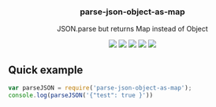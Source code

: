 <h3 align="center">
  parse-json-object-as-map
</h3>

<p align="center">
  JSON.parse but returns Map instead of Object
</p>

<p align="center">
  <a href="https://npmjs.org/package/parse-json-object-as-map"><img src="https://img.shields.io/npm/v/parse-json-object-as-map.svg?style=flat-square"></a>
  <a href="https://circleci.com/gh/christophehurpeau/parse-json-object-as-map"><img src="https://img.shields.io/circleci/project/christophehurpeau/parse-json-object-as-map/master.svg?style=flat-square"></a>
  <a href="https://david-dm.org/christophehurpeau/parse-json-object-as-map"><img src="https://david-dm.org/christophehurpeau/parse-json-object-as-map.svg?style=flat-square"></a>
  <a href="https://dependencyci.com/github/christophehurpeau/parse-json-object-as-map"><img src="https://dependencyci.com/github/christophehurpeau/parse-json-object-as-map/badge?style=flat-square"></a>
  <a href="https://codecov.io/gh/christophehurpeau/parse-json-object-as-map"><img src="https://img.shields.io/codecov/c/github/christophehurpeau/parse-json-object-as-map/master.svg?style=flat-square"></a>
</p>

## Quick example

```js
var parseJSON = require('parse-json-object-as-map');
console.log(parseJSON('{"test": true }'))
```
